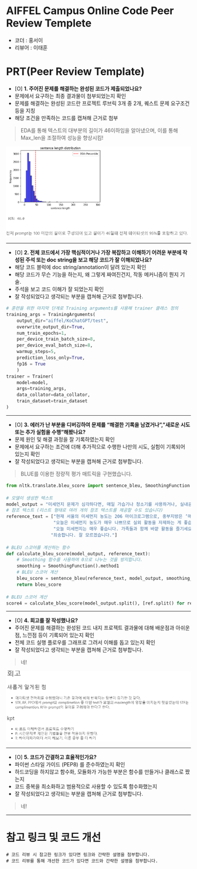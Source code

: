 # AIFFEL Campus Online Code Peer Review Templete
- 코더 : 홍서이
- 리뷰어 : 이태훈


# PRT(Peer Review Template)
- [O] **1. 주어진 문제를 해결하는 완성된 코드가 제출되었나요?**
- 문제에서 요구하는 최종 결과물이 첨부되었는지 확인
- 문제를 해결하는 완성된 코드란 프로젝트 루브릭 3개 중 2개, 퀘스트 문제 요구조건 등을 지칭
- 해당 조건을 만족하는 코드를 캡쳐해 근거로 첨부

> EDA를 통해 텍스트의 대부분의 길이가 46이하임을 알아냈으며, 이를 통해 Max_len을 조절하여 성능을 향상시킴!

![Alt text](image.png)

---

- [O] **2. 전체 코드에서 가장 핵심적이거나 가장 복잡하고 이해하기 어려운 부분에 작성된 주석 또는 doc string을 보고 해당 코드가 잘 이해되었나요?**
- 해당 코드 블럭에 doc string/annotation이 달려 있는지 확인
- 해당 코드가 무슨 기능을 하는지, 왜 그렇게 짜여진건지, 작동 메커니즘이 뭔지 기술.
- 주석을 보고 코드 이해가 잘 되었는지 확인
- 잘 작성되었다고 생각되는 부분을 캡쳐해 근거로 첨부합니다.

```python
# 훈련을 위한 마지막 단계로 Training arguments를 사용해 trainer 클래스 정의
training_args = TrainingArguments(
    output_dir="aiffel/KoChatGPT/test",
    overwrite_output_dir=True,
    num_train_epochs=1,
    per_device_train_batch_size=8,
    per_device_eval_batch_size=8,
    warmup_steps=5,
    prediction_loss_only=True,
    fp16 = True
    )
trainer = Trainer(
    model=model,
    args=training_args,
    data_collator=data_collator,
    train_dataset=train_dataset
)
```

---

- [O] **3. 에러가 난 부분을 디버깅하여 문제를 “해결한 기록을 남겼거나”,”새로운 시도 또는 추가 실험을 수행”해봤나요?**
- 문제 원인 및 해결 과정을 잘 기록하였는지 확인
- 문제에서 요구하는 조건에 더해 추가적으로 수행한 나만의 시도,
실험이 기록되어 있는지 확인
- 잘 작성되었다고 생각되는 부분을 캡쳐해 근거로 첨부합니다.

> BLUE를 이용한 정량적 평가 매트릭을 구현했습니다. 

```python
from nltk.translate.bleu_score import sentence_bleu, SmoothingFunction

# 모델이 생성한 텍스트
model_output = "미세먼지 문제가 심각하다면, 매일 가습기나 청소기를 사용하거나, 실내공기정화 시스템을 사용하는 등 다양한 방법으로 문제를 해결할 수 있습니다. 미세먼지에 대한 대처 방법도 알아보세요. 또한 미세먼지 제거를 위해서는 외출 시 항상 깨끗한 실내 환경을 유지하는 것도 좋은 방법입니다. 미세먼지 제거를 위해 공기청정기나 공기청정기를 사용하는 것은 미세먼지의 수를 줄여 주는 방법 중 하나입니다. 신으로아스터교에서는 공기청정기와 공기청정기 같은 수면과 보호용품을 사용하여 미세먼지를 효과적으로 제거할 수 있습니다.神神敎에서는 공기정화 및 공기청정기를 사용하여 미세먼지를 줄이는 방법을 제안하고 있습니다.神敎는 공기정화 시스템을 사용하여 미세먼지의 양을 줄이는 방법 중 하나입니다.神敎는 공기정화 기능이 있는 공기정화장치도 도입하고 있습니다.臣敎는 미세먼지의 수를 줄이는 방법 중 하나입니다.神敎에서는 공기를 깨끗하게 하고 공기질을 줄이기 위해 공기청정기와 공기청정기를 사용기를 이용하여 미세먼지를 효과적으로 제거할 수 있습니다.申子神敎는 공기정화장치 또한 사용하고 있어, 각 상황에 따라 수치와 방법을"
# 참조 텍스트 (리스트 형태로 여러 개의 참조 텍스트를 제공할 수도 있습니다)
reference_text = ["현재 서울의 미세먼지 농도는 206 마이크로그램으로, 중부지방은 ‘매우 나쁨’ 단계가 계속되고 있습니다. 남부지방은 150 마이크로그램 안팎으로 어제보다 농도가 낮지만 여전히 미세먼지 경보나 주의보가 내려진 곳이 많습니다. 전국의 미세먼지 농도는 ‘매우 나쁨’ 단계가 예상됩니다",
                  "오늘은 미세먼지 농도가 매우 나쁘므로 실외 활동을 자제하는 게 좋습니다.", 
                  "오늘 미세먼지는 매우 좋습니다. 가족들과 함께 바깥 활동을 즐기세요!",
                 "죄송합니다. 잘 모르겠습니다."]

# BLEU 스코어를 계산하는 함수
def calculate_bleu_score(model_output, reference_text):
    # Smoothing 함수를 사용하여 0으로 나누는 것을 방지합니다.
    smoothing = SmoothingFunction().method1
    # BLEU 스코어 계산
    bleu_score = sentence_bleu(reference_text, model_output, smoothing_function=smoothing)
    return bleu_score

# BLEU 스코어 계산
score4 = calculate_bleu_score(model_output.split(), [ref.split() for ref in reference_text])

```

---

- [O] **4. 회고를 잘 작성했나요?**
- 주어진 문제를 해결하는 완성된 코드 내지 프로젝트 결과물에 대해 배운점과 아쉬운점, 느낀점 등이 기록되어 있는지 확인
- 전체 코드 실행 플로우를 그래프로 그려서 이해를 돕고 있는지 확인
- 잘 작성되었다고 생각되는 부분을 캡쳐해 근거로 첨부합니다.

> 네! 

![Alt text](image-1.png)  

---

- [O] **5. 코드가 간결하고 효율적인가요?**
- 파이썬 스타일 가이드 (PEP8) 를 준수하였는지 확인
- 하드코딩을 하지않고 함수화, 모듈화가 가능한 부분은 함수를 만들거나 클래스로 짰는지
- 코드 중복을 최소화하고 범용적으로 사용할 수 있도록 함수화했는지
- 잘 작성되었다고 생각되는 부분을 캡쳐해 근거로 첨부합니다.

> 네!

---

# 참고 링크 및 코드 개선
```
# 코드 리뷰 시 참고한 링크가 있다면 링크와 간략한 설명을 첨부합니다.
# 코드 리뷰를 통해 개선한 코드가 있다면 코드와 간략한 설명을 첨부합니다.